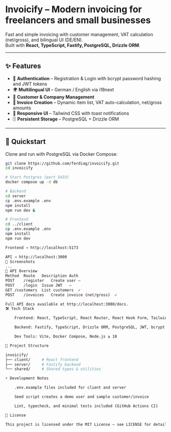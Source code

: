# Invoicify – Modern invoicing for freelancers and small businesses

Fast and simple invoicing with customer management, VAT calculation (net/gross), and bilingual UI (DE/EN).  
Built with **React, TypeScript, Fastify, PostgreSQL, Drizzle ORM**.

---

## ✨ Features

- 🔐 **Authentication** – Registration & Login with bcrypt password hashing and JWT tokens
- 🌍 **Multilingual UI** – German / English via i18next
- 👥 **Customer & Company Management**
- 📑 **Invoice Creation** – Dynamic item list, VAT auto-calculation, net/gross amounts
- 📱 **Responsive UI** – Tailwind CSS with toast notifications
- 🗄️ **Persistent Storage** – PostgreSQL + Drizzle ORM

---

## 🚀 Quickstart

Clone and run with PostgreSQL via Docker Compose:

```bash
git clone https://github.com/ferdiag/invoicify.git
cd invoicify

# Start Postgres (port 5433)
docker compose up -d db

# Backend
cd server
cp .env.example .env
npm install
npm run dev &

# Frontend
cd ../client
cp .env.example .env
npm install
npm run dev

Frontend → http://localhost:5173

API → http://localhost:3000
📸 Screenshots
...
📖 API Overview
Method	Route	Description	Auth
POST	/register	Create user	–
POST	/login	Issue JWT	–
GET	/customers	List customers	✓
POST	/invoices	Create invoice (net/gross)	✓

Full API docs available at http://localhost:3000/docs.
🛠️ Tech Stack

    Frontend: React, TypeScript, React Router, React Hook Form, Tailwind, i18next, React-Toastify

    Backend: Fastify, TypeScript, Drizzle ORM, PostgreSQL, JWT, bcrypt

    Dev Tools: Vite, Docker Compose, Node.js ≥ 18

📂 Project Structure

invoicify/
├── client/     # React frontend
├── server/     # Fastify backend
└── shared/     # Shared types & utilities

⚡ Development Notes

    .env.example files included for client and server

    Seed script creates a demo user and sample customer/invoice

    Lint, typecheck, and minimal tests included (GitHub Actions CI)

📜 License

This project is licensed under the MIT License – see LICENSE for details.
```
